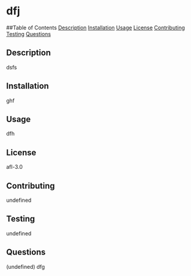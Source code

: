 # dfj
##Table of Contents 
[Description](#description)
[Installation](#installation)
[Usage](#usage)
[License](#license)
[Contributing](#contributing)
[Testing](#testing)
[Questions](#questions)
## Description 
dsfs
## Installation 
ghf
## Usage
dfh
## License
afl-3.0
## Contributing
undefined
## Testing
undefined
## Questions 
(undefined)
dfg